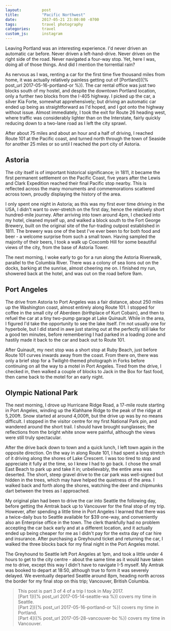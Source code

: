 ```yaml
---
layout:         post
title:          "Pacific Northwest"
date:           2017-05-21 23:00:00 -0700
tags:           travel photography
categories:     travel
custom_js:      instagram
---
```


Leaving Portland was an interesting experience. I'd never driven an automatic car before. Never driven a left-hand-drive. Never driven on the right side of the road. Never navigated a four-way stop. Yet, here I was, doing all of those things. And did I mention the torrential rain?

<!-- Read More -->

As nervous as I was, renting a car for the first time five thousand miles from home, it was actually relatively painless getting out of [Portland]({% post_url 2017-05-16-portland-or %}). The car rental office was just two blocks south of my hostel, and despite the downtown Portland location, only a further two blocks from the I-405 highway. I picked up the car, a silver Kia Forte, somewhat apprehensively; but driving an automatic car ended up being as straightforward as I'd hoped, and I got onto the highway without issue. Almost immediately, I took the exit for Route 26 heading west, where traffic was considerably lighter than on the Interstate, fairly quickly reducing down to a two-lane road as I left the city sprawl.

After about 75 miles and about an hour and a half of driving, I reached Route 101 at the Pacific coast, and turned north through the town of Seaside for another 25 miles or so until I reached the port city of Astoria.

## Astoria

The city itself is of important historical significance; in 1811, it became the first permanent settlement on the Pacific Coast, five years after the Lewis and Clark Expedition reached their final Pacific stop nearby. This is reflected across the many monuments and commemorations scattered across town, proudly displaying the history of the area.

<div class="instagram-container">
    <blockquote class="instagram-media" data-instgrm-captioned data-instgrm-version="6">
        <a href="https://www.instagram.com/p/BUN9gtnlDtn/" target="_blank"></a>
    </blockquote>
</div>

I only spent one night in Astoria; as this was my first ever time driving in the USA, I didn't want to over-stretch on the first day, hence the relatively short hundred-mile journey. After arriving into town around 4pm, I checked into my hotel, cleaned myself up, and walked a block south to the Fort George Brewery, built on the original site of the fur-trading outpost established in 1811. The brewery was one of the best I've ever been to for both food and beer - a welcome surprise from such a small town. Having sampled the majority of their beers, I took a walk up Coxcomb Hill for some beautiful views of the city, from the base of Astoria Tower.

The next morning, I woke early to go for a run along the Astoria Riverwalk, parallel to the Columbia River. There was a colony of sea lions out on the docks, barking at the sunrise, almost cheering me on. I finished my run, showered back at the hotel, and was out on the road before 9am.

## Port Angeles

The drive from Astoria to Port Angeles was a fair distance, about 250 miles up the Washington coast, almost entirely along Route 101. I stopped for coffee in the small city of Aberdeen (birthplace of Kurt Cobain), and then to refuel the car at a tiny two-pump garage at Lake Quinault. While in the area, I figured I'd take the opportunity to see the lake itself. I'm not usually one for hyperbole, but I did stand in awe just staring out at the perfectly still lake for a good ten minutes, before remembering I had parked in a loading zone and hastily made it back to the car and back out to Route 101.

<div class="instagram-container">
    <blockquote class="instagram-media" data-instgrm-captioned data-instgrm-version="6">
        <a href="https://www.instagram.com/p/BUOD_TflMUo/" target="_blank"></a>
    </blockquote>
</div>

After Quinault, my next stop was a short stop at Ruby Beach, just before Route 101 curves inwards away from the coast. From there on, there was only a brief stop for a Twilight-themed photograph in Forks before continuing on all the way to a motel in Port Angeles. Tired from the drive, I checked in, then walked a couple of blocks to Jack in the Box for fast food, then came back to the motel for an early night.

## Olympic National Park

The next morning, I drove up Hurricane Ridge Road, a 17-mile route starting in Port Angeles, winding up the Klahhane Ridge to the peak of the ridge at 5,200ft. Snow started at around 4,000ft, but the drive up was by no means difficult. I stopped in the visitor centre for my first National Park pin, and wandered around the short trail. I should have brought sunglasses; the reflections from the bright white snow were painful, although the views were still truly spectacular.

<div class="instagram-container">
    <blockquote class="instagram-media" data-instgrm-captioned data-instgrm-version="6">
        <a href="https://www.instagram.com/p/BUQX58AFEmQ/" target="_blank"></a>
    </blockquote>
</div>

After the drive back down to town and a quick lunch, I left town again in the opposite direction. On the way in along Route 101, I had spent a long stretch of it driving along the shores of Lake Crescent. I was too tired to stop and appreciate it fully at the time, so I knew I had to go back. I chose the small East Beach to park up and take it in; unbelievably, the entire area was deserted. The short, steep gravel drive to the car park was well-signed but hidden in the trees, which may have helped the quietness of the area. I walked back and forth along the shores, watching the deer and chipmunks dart between the trees as I approached.

<div class="instagram-container">
    <blockquote class="instagram-media" data-instgrm-captioned data-instgrm-version="6">
        <a href="https://www.instagram.com/p/BUUY56ZFtF5/" target="_blank"></a>
    </blockquote>
</div>

My original plan had been to drive the car into Seattle the following day, before getting the Amtrak back up to Vancouver for the final stop of my trip. However, after spending a little time in Port Angeles I learned that there was a twice-daily bus to Seattle available for $39 one-way, and conveniently also an Enterprise office in the town. The clerk thankfully had no problem accepting the car back early and at a different location, and it actually ended up being cheaper for me as I didn't pay for the extra day of car hire and insurance. After purchasing a Greyhound ticket and returning the car, I walked the three blocks back for my final night in the Port Angeles motel.

The Greyhound to Seattle left Port Angeles at 1pm, and took a little under 4 hours to get to the city centre - about the same time as it would have taken me to drive, except this way I didn't have to navigate I-5 myself. My Amtrak was booked to depart at 18:50, although true to form it was severely delayed. We eventually departed Seattle around 8pm, heading north across the border for my final stop on this trip; Vancouver, British Columbia.

> This post is part 3 of 4 of a trip I took in May 2017.  
> [Part 1]({% post_url 2017-05-14-seattle-wa %}) covers my time in Seattle.  
> [Part 2]({% post_url 2017-05-16-portland-or %}) covers my time in Portland.  
> [Part 4]({% post_url 2017-05-28-vancouver-bc %}) covers my time in Vancouver.
